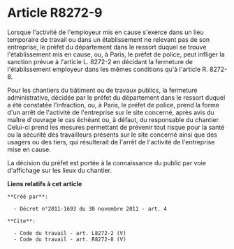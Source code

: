 # Article R8272-9

Lorsque l'activité de l'employeur mis en cause s'exerce dans un lieu temporaire de travail ou dans un établissement ne
relevant pas de son entreprise, le préfet du département dans le ressort duquel se trouve l'établissement mis en cause, ou, à
Paris, le préfet de police, peut infliger la sanction prévue à l'article L. 8272-2 en décidant la fermeture de
l'établissement employeur dans les mêmes conditions qu'à l'article R. 8272-8. 

Pour les chantiers du bâtiment ou de travaux publics, la fermeture administrative, décidée par le préfet du département dans
le ressort duquel a été constatée l'infraction, ou, à Paris, le préfet de police, prend la forme d'un arrêt de l'activité de
l'entreprise sur le site concerné, après avis du maître d'ouvrage le cas échéant ou, à défaut, du responsable du chantier.
Celui-ci prend les mesures permettant de prévenir tout risque pour la santé ou la sécurité des travailleurs présents sur le
site concerné ainsi que des usagers ou des tiers, qui résulterait de l'arrêt de l'activité de l'entreprise mise en cause. 

La décision du préfet est portée à la connaissance du public par voie d'affichage sur les lieux du chantier.

**Liens relatifs à cet article**

	**Créé par**:

	  - Décret n°2011-1693 du 30 novembre 2011 - art. 4

	**Cite**:

	  - Code du travail - art. L8272-2 (V)
	  - Code du travail - art. R8272-8 (V)
